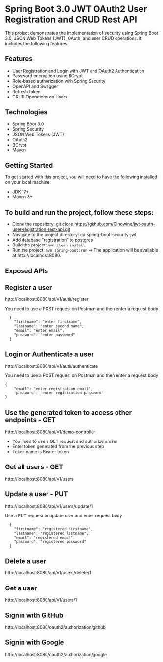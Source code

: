 # Spring Boot 3.0 JWT OAuth2 User Registration and CRUD Rest API

This project demonstrates the implementation of security using Spring Boot 3.0, JSON Web Tokens (JWT), OAuth, and user CRUD operations. It includes the following features:

## Features

- User Registration and Login with JWT and OAuth2 Authentication
- Password encryption using BCrypt
- Role-based authorization with Spring Security
- OpenAPI and Swagger
- Refresh token
- CRUD Operations on Users


## Technologies

- Spring Boot 3.0
- Spring Security
- JSON Web Tokens (JWT)
- OAuth2
- BCrypt
- Maven

## Getting Started

To get started with this project, you will need to have the following installed on your local machine:

- JDK 17+
- Maven 3+

## To build and run the project, follow these steps:

- Clone the repository: git clone https://github.com/Ginowine/jwt-oauth-user-registration-rest-api.git
- Navigate to the project directory: cd spring-boot-security-jwt
- Add database "registration" to postgres
- Build the project: ```mvn clean install```
- Run the project: ```mvn spring-boot:run```
-> The application will be available at http://localhost:8080.

## Exposed APIs

## Register a user

http://localhost:8080/api/v1/auth/register 

You need to use a POST request on Postman and then enter a request body
```
  {
    "firstname": "enter firstname",
    "lastname": "enter second name",
    "email": "enter email",
    "password": "enter password"
  }
```

## Login or Authenticate a user

http://localhost:8080/api/v1/auth/authenticate

You need to use a POST request on Postman and then enter a request body

``` 
{
	"email": "enter registration email",
	"password": "enter registration password"
}
```
## Use the generated token to access other endpoints - GET

http://localhost:8080/api/v1/demo-controller

- You need to use a GET request and authorize a user 
- Enter token generated from the previous step
- Token name is Bearer token

## Get all users - GET
http://localhost:8080/api/v1/users

## Update a user - PUT
http://localhost:8080/api/v1/users/update/1

Use a PUT request to update user and enter request body

```
  {
    "firstname": "registered firstname",
    "lastname": "registered lastname",
    "email": "registered email",
    "password": "registered password"
  }
```

## Delete a user
http://localhost:8080/api/v1/users/delete/1

## Get a user 
http://localhost:8080/api/v1/users/1

## Signin with GitHub
http://localhost:8080/oauth2/authorization/github

## Signin with Google
http://localhost:8080/oauth2/authorization/google
